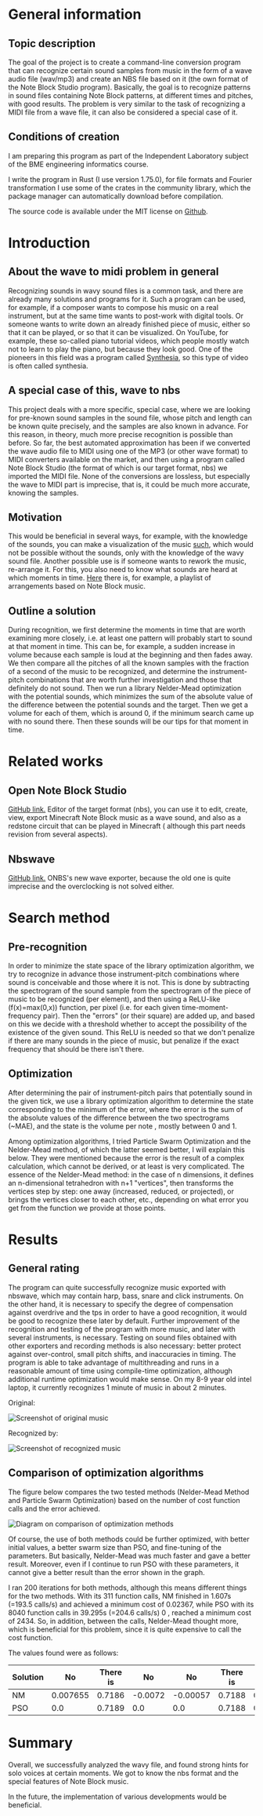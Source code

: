 # General information

## Topic description

The goal of the project is to create a command-line conversion program that can recognize certain sound samples from music in the form of a wave audio file (wav/mp3) and create an NBS file based on it (the own format of the Note Block Studio program). Basically, the goal is to recognize patterns in sound files containing Note Block patterns, at different times and pitches, with good results. The problem is very similar to the task of recognizing a MIDI file from a wave file, it can also be considered a special case of it.

## Conditions of creation

I am preparing this program as part of the Independent Laboratory subject of the BME engineering informatics course.

I write the program in Rust (I use version 1.75.0), for file formats and Fourier transformation I use some of the crates in the community library, which the package manager can automatically download before compilation.

The source code is available under the MIT license on [Github](https://github.com/4321ba/mp3-to-nbs).

# Introduction

## About the wave to midi problem in general

Recognizing sounds in wavy sound files is a common task, and there are already many solutions and programs for it. Such a program can be used, for example, if a composer wants to compose his music on a real instrument, but at the same time wants to post-work with digital tools. Or someone wants to write down an already finished piece of music, either so that it can be played, or so that it can be visualized. On YouTube, for example, these so-called piano tutorial videos, which people mostly watch not to learn to play the piano, but because they look good. One of the pioneers in this field was a program called [Synthesia](https://www.synthesiagame.com/), so this type of video is often called synthesia.

## A special case of this, wave to nbs

This project deals with a more specific, special case, where we are looking for pre-known sound samples in the sound file, whose pitch and length can be known quite precisely, and the samples are also known in advance. For this reason, in theory, much more precise recognition is possible than before. So far, the best automated approximation has been if we converted the wave audio file to MIDI using one of the MP3 (or other wave format) to MIDI converters available on the market, and then using a program called Note Block Studio (the format of which is our target format, nbs) we imported the MIDI file. None of the conversions are lossless, but especially the wave to MIDI part is imprecise, that is, it could be much more accurate, knowing the samples.

## Motivation

This would be beneficial in several ways, for example, with the knowledge of the sounds, you can make a visualization of the music [such](https://www.youtube.com/watch?v=L7TTUkqprQ0), which would not be possible without the sounds, only with the knowledge of the wavy sound file. Another possible use is if someone wants to rework the music, re-arrange it. For this, you also need to know what sounds are heard at which moments in time. [Here](https://www.youtube.com/playlist?list=PLuxIgMW_nasep2O39FE5GZay89wxcGhrL) there is, for example, a playlist of arrangements based on Note Block music.

## Outline a solution

During recognition, we first determine the moments in time that are worth examining more closely, i.e. at least one pattern will probably start to sound at that moment in time. This can be, for example, a sudden increase in volume because each sample is loud at the beginning and then fades away. We then compare all the pitches of all the known samples with the fraction of a second of the music to be recognized, and determine the instrument-pitch combinations that are worth further investigation and those that definitely do not sound. Then we run a library Nelder-Mead optimization with the potential sounds, which minimizes the sum of the absolute value of the difference between the potential sounds and the target. Then we get a volume for each of them, which is around 0, if the minimum search came up with no sound there. Then these sounds will be our tips for that moment in time.

# Related works

## Open Note Block Studio

[GitHub link.](https://github.com/OpenNBS/OpenNoteBlockStudio) Editor of the target format (nbs), you can use it to edit, create, view, export Minecraft Note Block music as a wave sound, and also as a redstone circuit that can be played in Minecraft ( although this part needs revision from several aspects).

## Nbswave

[GitHub link.](https://github.com/Bentroen/nbswave) ONBS's new wave exporter, because the old one is quite imprecise and the overclocking is not solved either.

# Search method

## Pre-recognition

In order to minimize the state space of the library optimization algorithm, we try to recognize in advance those instrument-pitch combinations where sound is conceivable and those where it is not. This is done by subtracting the spectrogram of the sound sample from the spectrogram of the piece of music to be recognized (per element), and then using a ReLU-like (f(x)=max(0,x)) function, per pixel (i.e. for each given time-moment-frequency pair). Then the "errors" (or their square) are added up, and based on this we decide with a threshold whether to accept the possibility of the existence of the given sound. This ReLU is needed so that we don't penalize if there are many sounds in the piece of music, but penalize if the exact frequency that should be there isn't there.

## Optimization

After determining the pair of instrument-pitch pairs that potentially sound in the given tick, we use a library optimization algorithm to determine the state corresponding to the minimum of the error, where the error is the sum of the absolute values of the difference between the two spectrograms (~MAE), and the state is the volume per note , mostly between 0 and 1.

Among optimization algorithms, I tried Particle Swarm Optimization and the Nelder-Mead method, of which the latter seemed better, I will explain this below. They were mentioned because the error is the result of a complex calculation, which cannot be derived, or at least is very complicated. The essence of the Nelder-Mead method: in the case of n dimensions, it defines an n-dimensional tetrahedron with n+1 "vertices", then transforms the vertices step by step: one away (increased, reduced, or projected), or brings the vertices closer to each other, etc., depending on what error you get from the function we provide at those points.

# Results

## General rating

The program can quite successfully recognize music exported with nbswave, which may contain harp, bass, snare and click instruments. On the other hand, it is necessary to specify the degree of compensation against overdrive and the tps in order to have a good recognition, it would be good to recognize these later by default. Further improvement of the recognition and testing of the program with more music, and later with several instruments, is necessary. Testing on sound files obtained with other exporters and recording methods is also necessary: better protect against over-control, small pitch shifts, and inaccuracies in timing. The program is able to take advantage of multithreading and runs in a reasonable amount of time using compile-time optimization, although additional runtime optimization would make sense. On my 8-9 year old intel laptop, it currently recognizes 1 minute of music in about 2 minutes.

Original:

![Screenshot of original music](onbs_original.png)

Recognized by:

![Screenshot of recognized music](onbs_layers.png)

## Comparison of optimization algorithms

The figure below compares the two tested methods (Nelder-Mead Method and Particle Swarm Optimization) based on the number of cost function calls and the error achieved.

![Diagram on comparison of optimization methods](optimization_comparison.png)

Of course, the use of both methods could be further optimized, with better initial values, a better swarm size than PSO, and fine-tuning of the parameters. But basically, Nelder-Mead was much faster and gave a better result. Moreover, even if I continue to run PSO with these parameters, it cannot give a better result than the error shown in the graph.

I ran 200 iterations for both methods, although this means different things for the two methods. With its 311 function calls, NM finished in 1.607s (=193.5 calls/s) and achieved a minimum cost of 0.02367, while PSO with its 8040 function calls in 39.295s (=204.6 calls/s) 0 , reached a minimum cost of 2434. So, in addition, between the calls, Nelder-Mead thought more, which is beneficial for this problem, since it is quite expensive to call the cost function.

The values found were as follows:

| Solution | No | There is | No | No | There is | No | No | There is | There is | There is | There is |
| -------- | -------- | ------ | ------- | -------- | ------ | -------- | ------- | ------ | ------ | ------ | ------ |
| NM | 0.007655 | 0.7186 | -0.0072 | -0.00057 | 0.7188 | 0.001538 | -0.0012 | 0.7197 | 0.7247 | 0.7165 | 0.7175 |
| PSO | 0.0 | 0.7189 | 0.0 | 0.0 | 0.7188 | 0.0 | 0.0 | 0.7184 | 1.0 | 0.7165 | 0.7195 |

# Summary

Overall, we successfully analyzed the wavy file, and found strong hints for solo voices at certain moments. We got to know the nbs format and the special features of Note Block music.

In the future, the implementation of various developments would be beneficial.